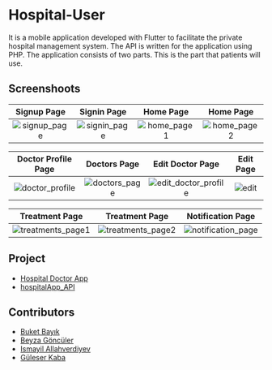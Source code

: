 # Hospital-User

It is a mobile application developed with Flutter to facilitate the private hospital management system. The API is written for the application using PHP. The application consists of two parts. This is the part that patients will use.

## Screenshoots

Signup Page               |  Signin Page               | Home Page               |  Home Page
:-------------------------:|:-------------------------:|:-------------------------:|:-------------------------:
![signup_page](https://user-images.githubusercontent.com/96770787/175021707-5385ddd8-3696-442b-8c71-b266d9d02293.png)|![signin_page](https://user-images.githubusercontent.com/96770787/175021801-22c88a1d-63da-41d3-a2c3-a8bf2bb37aa0.png)|![home_page1](https://user-images.githubusercontent.com/96770787/175022015-6530501d-a75b-470c-b3f5-44d8de96d881.png)|![home_page2](https://user-images.githubusercontent.com/96770787/175022069-775743fd-b803-4530-9f6a-92caf0490e79.png)|

Doctor Profile Page         |  Doctors Page       |   Edit Doctor Page               |  Edit Page
:-------------------------:|:-------------------------:|:-------------------------:|:-------------------------:
![doctor_profile](https://user-images.githubusercontent.com/96770787/175022329-aa1ca547-1ec3-4cc0-ac54-3cacf29d521d.png)|![doctors_page](https://user-images.githubusercontent.com/96770787/175022399-631f22d7-b8c5-416a-94c0-58f911705c69.png)|![edit_doctor_profile](https://user-images.githubusercontent.com/96770787/175022577-1e3e91e5-ee38-408a-8db4-8348c1830c9f.png)|![edit](https://user-images.githubusercontent.com/96770787/175022617-f44373b7-97d6-4da4-82f5-015f77fbe2b1.png)|

Treatment Page        |  Treatment Page       |   Notification Page               | 
:-------------------------:|:-------------------------:|:-------------------------:|
![treatments_page1](https://user-images.githubusercontent.com/96770787/175022956-64215bc8-b59e-4091-a070-f6617fe211b9.png)|![treatments_page2](https://user-images.githubusercontent.com/96770787/175022993-48ad5274-85b9-4b63-a465-06b8126745c0.png)|![notification_page](https://user-images.githubusercontent.com/96770787/175023049-90da112a-4076-44f7-8bc8-61e9d5075b20.png)|![edit](https://user-images.githubusercontent.com/96770787/175022617-f44373b7-97d6-4da4-82f5-015f77fbe2b1.png)|

## Project
* [Hospital Doctor App](https://github.com/UNIGIBBS/hospital-doctor)
* [hospitalApp_API](https://github.com/UNIGIBBS/hospitalApp_API)

## Contributors
* [Buket Bayık](https://github.com/buketbyk)
* [Beyza Göncüler](https://github.com/BeyzaGonculer)
* [Ismayil Allahverdiyev](https://github.com/ismayil-allahverdiyev)
* [Güleser Kaba](https://github.com/guleserkaba)



